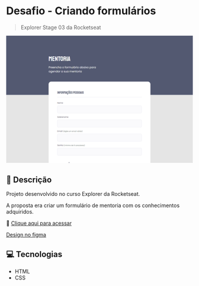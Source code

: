 # Desafio - Criando formulários

> Explorer Stage 03 da Rocketseat

![preview](./images/preview.png)

## 📝 Descrição
Projeto desenvolvido no curso Explorer da Rocketseat. 

A proposta era criar um formulário de mentoria com os conhecimentos adquiridos.

🔗 [Clique aqui para acessar](https://daniyuk.github.io/explorer-formulario-01/)

[Design no figma](https://www.figma.com/file/Nws1KWB7DyXBw8L6wXb9mp/Stage-03---Formul%C3%A1rio-intermedi%C3%A1rio/duplicate)

## 💻 Tecnologias 
- HTML
- CSS